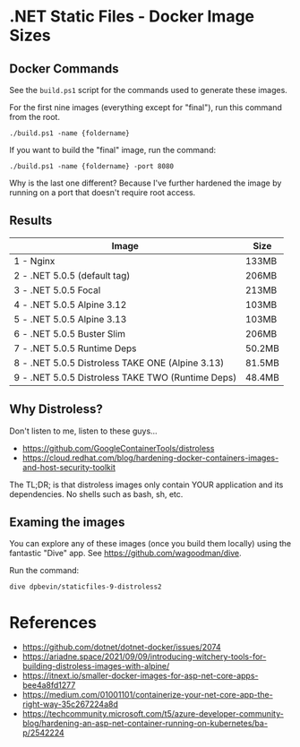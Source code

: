 # .NET Static Files - Docker Image Sizes

## Docker Commands

See the `build.ps1` script for the commands used to generate these images.

For the first nine images (everything except for "final"), run this command from the root.

```
./build.ps1 -name {foldername}
```

If you want to build the "final" image, run the command:
```
./build.ps1 -name {foldername} -port 8080
```

Why is the last one different? Because I've further hardened the image by running on a port that doesn't require root access.

## Results

|Image|Size|
|---|---|
|1 - Nginx | 133MB |
|2 - .NET 5.0.5 (default tag) | 206MB |
|3 - .NET 5.0.5 Focal | 213MB |
|4 - .NET 5.0.5 Alpine 3.12 | 103MB |
|5 - .NET 5.0.5 Alpine 3.13 | 103MB |
|6 - .NET 5.0.5 Buster Slim | 206MB |
|7 - .NET 5.0.5 Runtime Deps | 50.2MB |
|8 - .NET 5.0.5 Distroless TAKE ONE (Alpine 3.13) | 81.5MB |
|9 - .NET 5.0.5 Distroless TAKE TWO (Runtime Deps) | 48.4MB |

## Why Distroless?

Don't listen to me, listen to these guys...
- https://github.com/GoogleContainerTools/distroless
- https://cloud.redhat.com/blog/hardening-docker-containers-images-and-host-security-toolkit

The TL;DR; is that distroless images only contain YOUR application and its dependencies. No shells such as bash, sh, etc.

## Examing the images

You can explore any of these images (once you build them locally) using the fantastic "Dive" app. See https://github.com/wagoodman/dive.

Run the command:
```
dive dpbevin/staticfiles-9-distroless2
```

# References

- https://github.com/dotnet/dotnet-docker/issues/2074
- https://ariadne.space/2021/09/09/introducing-witchery-tools-for-building-distroless-images-with-alpine/
- https://itnext.io/smaller-docker-images-for-asp-net-core-apps-bee4a8fd1277
- https://medium.com/01001101/containerize-your-net-core-app-the-right-way-35c267224a8d
- https://techcommunity.microsoft.com/t5/azure-developer-community-blog/hardening-an-asp-net-container-running-on-kubernetes/ba-p/2542224